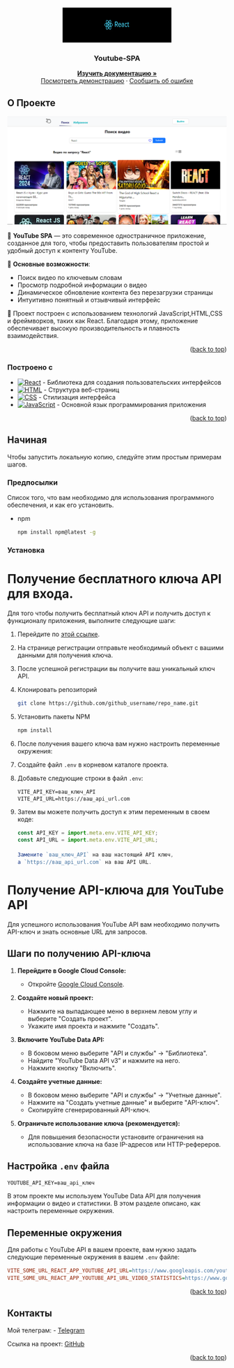 <!-- PROJECT LOGO -->
<br />
<div align="center">
  <a href="https://react.dev/">
    <img src="./image/react.png" alt="logo" width="250" height="80">
  </a>

  <h3 align="center">Youtube-SPA</h3>
 <p align="center"> 
    <a href="https://github.com/pablitodon/YOUTUBE_SPA"><strong>Изучить документацию »</strong></a> 
    <br /> 
    <a href="[https://github.com/othneildrew/Best-README-Template](https://youtube-spa-two.vercel.app/)">Посмотреть демонстрацию</a> 
    · 
    <a href="https://github.com/pablitodon/YOUTUBE_SPA/issues/new">Сообщить об ошибке</a> 
  </p> 
</div>

<!-- ABOUT THE PROJECT -->

## О Проекте

[![Product Name Screen Shot](./image/search.png)](https://example.com)

🎥 **YouTube SPA** — это современное одностраничное приложение, созданное для того, чтобы предоставить пользователям простой и удобный доступ к контенту YouTube.

🌟 **Основные возможности**:

- Поиск видео по ключевым словам
- Просмотр подробной информации о видео
- Динамическое обновление контента без перезагрузки страницы
- Интуитивно понятный и отзывчивый интерфейс

🔧 Проект построен с использованием технологий JavaScript,HTML,CSS и фреймворков, таких как React. Благодаря этому, приложение обеспечивает высокую производительность и плавность взаимодействия.

<p align="right">(<a href="#readme-top">back to top</a>)</p>

### Построено с

- [![React][React.js]][React-url] - Библиотека для создания пользовательских интерфейсов
- [![HTML][HTML]][HTML-url] - Структура веб-страниц
- [![CSS][CSS]][CSS-url] - Стилизация интерфейса
- [![JavaScript][JavaScript]][JavaScript-url] - Основной язык программирования приложения

[React.js]: https://img.shields.io/badge/React-61DAFB?style=flat-square&logo=react&logoColor=black
[HTML]: https://img.shields.io/badge/HTML-E34F26?style=flat-square&logo=html5&logoColor=white
[CSS]: https://img.shields.io/badge/CSS-1572B6?style=flat-square&logo=css3&logoColor=white
[JavaScript]: https://img.shields.io/badge/JavaScript-F7DF1E?style=flat-square&logo=javascript&logoColor=black
[React-url]: https://reactjs.org/
[HTML-url]: https://developer.mozilla.org/en-US/docs/Web/HTML
[CSS-url]: https://developer.mozilla.org/en-US/docs/Web/CSS
[JavaScript-url]: https://developer.mozilla.org/en-US/docs/Web/JavaScript

<p align="right">(<a href="#readme-top">back to top</a>)</p>

<!-- GETTING STARTED -->

## Начиная

Чтобы запустить локальную копию, следуйте этим простым примерам шагов.

### Предпосылки

Список того, что вам необходимо для использования программного обеспечения, и как его установить.

- npm
  ```sh
  npm install npm@latest -g
  ```

### Установка

# Получение бесплатного ключа API для входа.

Для того чтобы получить бесплатный ключ API и получить доступ к функционалу приложения, выполните следующие шаги:

1. Перейдите по [этой ссылке](https://todo-redev.herokuapp.com/api-docs/#/Users/post_api_users_register).
2. На странице регистрации отправьте необходимый объект с вашими данными для получения ключа.
3. После успешной регистрации вы получите ваш уникальный ключ API.
4. Клонировать репозиторий
   ```sh
   git clone https://github.com/github_username/repo_name.git
   ```
5. Установить пакеты NPM
   ```sh
   npm install
   ```
6. После получения вашего ключа вам нужно настроить переменные окружения:
7. Создайте файл `.env` в корневом каталоге проекта.
8. Добавьте следующие строки в файл `.env`:
   ```plaintext
   VITE_API_KEY=ваш_ключ_API
   VITE_API_URL=https://ваш_api_url.com
   ```
9. Затем вы можете получить доступ к этим переменным в своем коде:

   ```javascript
   const API_KEY = import.meta.env.VITE_API_KEY;
   const API_URL = import.meta.env.VITE_API_URL;

   Замените `ваш_ключ_API` на ваш настоящий API ключ,
   а `https://ваш_api_url.com` на ваш API URL.
   ```

# Получение API-ключа для YouTube API

Для успешного использования YouTube API вам необходимо получить API-ключ и знать основные URL для запросов.

## Шаги по получению API-ключа

1. **Перейдите в Google Cloud Console:**

   - Откройте [Google Cloud Console](https://console.cloud.google.com/).

2. **Создайте новый проект:**

   - Нажмите на выпадающее меню в верхнем левом углу и выберите "Создать проект".
   - Укажите имя проекта и нажмите "Создать".

3. **Включите YouTube Data API:**

   - В боковом меню выберите "API и службы" → "Библиотека".
   - Найдите "YouTube Data API v3" и нажмите на него.
   - Нажмите кнопку "Включить".

4. **Создайте учетные данные:**

   - В боковом меню выберите "API и службы" → "Учетные данные".
   - Нажмите на "Создать учетные данные" и выберите "API-ключ".
   - Скопируйте сгенерированный API-ключ.

5. **Ограничьте использование ключа (рекомендуется):**
   - Для повышения безопасности установите ограничения на использование ключа на базе IP-адресов или HTTP-рефереров.

## Настройка `.env` файла

```dotenv
YOUTUBE_API_KEY=ваш_api_ключ
```

В этом проекте мы используем YouTube Data API для получения информации о видео и статистики. В этом разделе описано, как настроить переменные окружения.

## Переменные окружения

Для работы с YouTube API в вашем проекте, вам нужно задать следующие переменные окружения в вашем `.env` файле:

```ini
VITE_SOME_URL_REACT_APP_YOUTUBE_API_URL=https://www.googleapis.com/youtube/v3/search
VITE_SOME_URL_REACT_APP_YOUTUBE_API_URL_VIDEO_STATISTICS=https://www.googleapis.com/youtube/v3/videos
```

<p align="right">(<a href="#readme-top">back to top</a>)</p>

<!-- CONTACT -->

## Контакты

Мой телеграм: - [Telegram](https://t.me/donpabloooo)

Ссылка на проект: [GitHub](https://github.com/pablitodon/YOUTUBE_SPA)

<p align="right">(<a href="#readme-top">back to top</a>)</p>
